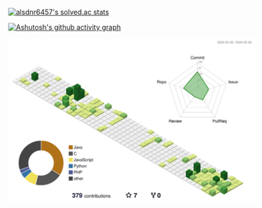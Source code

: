 [![alsdnr6457's solved.ac stats](https://github-readme-solvedac.hyp3rflow.vercel.app/api/?handle=alsdnr6457)](https://www.acmicpc.net/user/alsdnr6457)	

[![Ashutosh's github activity graph](https://activity-graph.herokuapp.com/graph?username=MinWook6457&theme=nord)](https://github.com/ashutosh00710/github-readme-activity-graph)


![](./profile-3d-contrib/profile-green-animate.svg)



